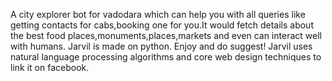 A city explorer bot for vadodara which can help you with all queries like getting contacts for cabs,booking one for you.It would fetch details about the best food places,monuments,places,markets and even can interact well with humans. Jarvil is made on python. Enjoy and do suggest!
Jarvil uses natural language processing algorithms and core web design techniques to link it on facebook.
